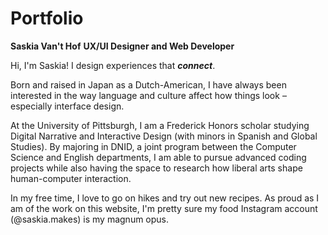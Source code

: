 # Portfolio

**Saskia Van't Hof**
**UX/UI Designer and Web Developer**

Hi, I'm Saskia!
I design experiences that **_connect_**.

Born and raised in Japan as a Dutch-American, I have always been interested in the way language and culture affect how things look – especially interface design.

At the University of Pittsburgh, I am a Frederick Honors scholar studying Digital Narrative and Interactive Design (with minors in Spanish and Global Studies). By majoring in DNID, a joint program between the Computer Science and English departments, I am able to pursue advanced coding projects while also having the space to research how liberal arts shape human-computer interaction.

In my free time, I love to go on hikes and try out new recipes. As proud as I am of the work on this website, I'm pretty sure my food Instagram account (@saskia.makes) is my magnum opus.
